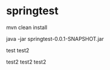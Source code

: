 # springtest

mvn clean install

java -jar springtest-0.0.1-SNAPSHOT.jar


test
test2

test2
test2
test2
